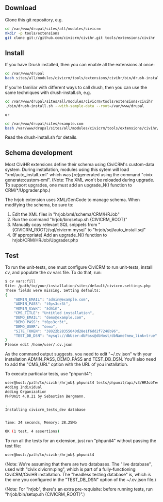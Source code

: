 ## Download

Clone this git repository, e.g.

```bash
cd /var/www/drupal/sites/all/modules/civicrm
mkdir -p tools/extensions
git clone git://github.com/civicrm/civihr.git tools/extensions/civihr
```

## Install

If you have Drush installed, then you can enable all the extensions at once:

```bash
cd /var/www/drupal
bash sites/all/modules/civicrm/tools/extensions/civihr/bin/drush-install.sh --with-sample-data
```

If you're familiar with different ways to call drush, then you can use the same
techniques with drush-install.sh, e.g.

```bash
cd /var/www/drupal/sites/all/modules/civicrm/tools/extensions/civihr
./bin/drush-install.sh --with-sample-data --root=/var/www/drupal

or

cd /var/www/drupal/sites/example.com
bash /var/www/drupal/sites/all/modules/civicrm/tools/extensions/civihr/bin/drush-install.sh --with-sample-data
```

Read the drush-install.sh for details.

## Schema development

Most CiviHR extensions define their schema using CiviCRM's custom-data system.
During installation, modules using this sytem will load "xml/auto_install.xml"
which was [re]generated using the command "civix generate:custom-xml".
(Note: The XML won't be reloaded during upgrade. To support upgrades, one must
add an upgrade_N() function to CRM/*/Upgrader.php.)

The hrjob extension uses XML/GenCode to manage schema. When modifying the
schema, be sure to:

 1. Edit the XML files in "hrjob/xml/schema/CRM/HRJob"
 2. Run the command "hrjob/bin/setup.sh {CIVICRM_ROOT}"
 3. Manually copy relevant SQL snippets from "{CIVICRM_ROOT}/sql/civicrm.mysql" to "hrjob/sql/auto_install.sql"
 4. (If appropriate) Add an upgrade_N() function to hrjob/CRM/HRJob/Upgrader.php

## Test

To run the unit-tests, one must configure CiviCRM to run unit-tests, install
cv, and populate the cv vars file. To do that, run:

```bash
$ cv vars:fill
Site: /path/to/your/installation/sites/default/civicrm.settings.php
These fields were missing. Setting defaults:
{
    "ADMIN_EMAIL": "admin@example.com",
    "ADMIN_PASS": "t0ps3cr3t",
    "ADMIN_USER": "admin",
    "CMS_TITLE": "Untitled installation",
    "DEMO_EMAIL": "demo@example.com",
    "DEMO_PASS": "t0ps3cr3t",
    "DEMO_USER": "demo",
    "SITE_TOKEN": "38022b28355040d28e1f6dd2f7248b96",
    "TEST_DB_DSN": "mysql://dbUser:dbPass@dbHost/dbName?new_link=true"
}
Please edit /home/user/.cv.json
```

As the command output suggests, you need to edit "~/.cv.json" with your installation ADMIN_PASS, DEMO_PASS
and TEST_DB_DSN. You'll also need to add the "CMS_URL" option with the URL of you installation.

To execute particular tests, use "phpunit4":

```bash
user@host:/path/to/civihr/hrjob$ phpunit4 tests/phpunit/api/v3/HRJobTest.php
Adding Individual
Adding Organization
PHPUnit 4.8.21 by Sebastian Bergmann.

.
Installing civicrm_tests_dev database


Time: 24 seconds, Memory: 28.25Mb

OK (1 test, 4 assertions)
```

To run all the tests for an extension, just run "phpunit4" without passing the test file:

```bash
user@host:/path/to/civihr/hrjob$ phpunit4
```

(Note: We're assuming that there are two databases. The "live database",
used with "civix civicrm:ping", which is part of a fully-functioning CiviCRM/CiviHR installation.
The "headless testing database" is, which is the one you configured in the "TEST_DB_DSN" option
of the ~/.cv.json file.)

(Note: For "hrjob", there's an extra pre-requisite: before running tests, run
"hrjob/bin/setup.sh {CIVICRM_ROOT}".)
